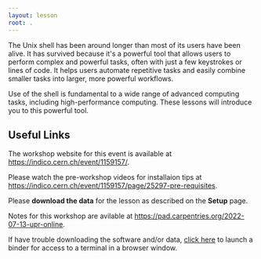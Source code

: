```yaml
---
layout: lesson
root: .
---
```


The Unix shell has been around longer than most of its users
have been alive. It has survived because it's a powerful tool that
allows users to perform complex and powerful tasks, often with just
 a few keystrokes or lines of code. It helps users automate repetitive
 tasks and easily combine smaller tasks into larger, more powerful workflows.

Use of the shell is fundamental to a wide range of advanced computing
tasks, including high-performance computing. These lessons will introduce
you to this powerful tool.

## Useful Links


The workshop website for this event is available at <https://indico.cern.ch/event/1159157/>.

Please watch the pre-workshop videos for installaion tips at <https://indico.cern.ch/event/1159157/page/25297-pre-requisites>.

Please **download the data** for the lesson as described on the **Setup** page.

Notes for this workshop are avilable at <https://pad.carpentries.org/2022-07-13-upr-online>.

If have trouble downloading the software and/or data, 
[click 
here](https://mybinder.org/v2/gh/raynamharris/2022-07-13-upr-online/shell-lessons-data) 
to launch a binder for access to a terminal in a browser window.


